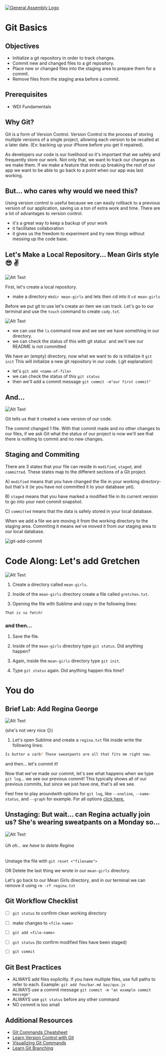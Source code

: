 [![General Assembly Logo](https://camo.githubusercontent.com/1a91b05b8f4d44b5bbfb83abac2b0996d8e26c92/687474703a2f2f692e696d6775722e636f6d2f6b6538555354712e706e67)](https://generalassemb.ly/education/web-development-immersive)

# Git Basics

## Objectives

-   Initialize a git repository in order to track changes.
-   Commit new and changed files to a git repository.
-   Place new or changed files into the staging area to prepare them for a commit.
-   Remove files from the staging area before a commit.

## Prerequisites

-   WDI Fundamentals

## Why Git?
Git is a form of Version Control. 
Version Control is the process of storing multiple versions of a single project, allowing each version to be recalled at a later date. (Ex: backing up your iPhone before you get it repaired).

As developers our code is our livelihood so it's important
that we safely and frequently store our work.  Not only that, we want to track our
changes as we make them.  If we make a feature that ends up breaking the rest of
our app we want to be able to go back to a point when our app was last working.

## But... who cares why would we need this?
Using version control is useful because we can easily rollback to a previous version of our application, saving us a ton of extra work and time.
There are a lot of advantages to version control. 
-  it's a great way to keep a backup of your work
-  it facilitates collaboration
-  it gives us the freedom to experiment and try new things without messing up the code base.



## Let's Make a Local Repository... Mean Girls style :sunglasses: :v:

![Alt Text](https://media.giphy.com/media/3o7aTy3ePwrk5D3bHO/giphy.gif)


First, let's create a local repository.

-  make a directory `mkdir mean-girls` and lets then cd into it `cd mean-girls`

Before we put git to use let's create an item we can track.
Let's go to our terminal and use the `touch` command to create `cady.txt`.

![Alt Text](https://media.giphy.com/media/3o7aTBRgcwex7riR2M/giphy.gif)

- we can use the `ls` command now and we see we have something in our directory.
- we can check the status of this with git status` and we'll see our README is not committed

We have an (empty) directory, now what we want to do is initialize it `git init`
This will initialize a new git repository in our code. (.git explanation)


- let's `git add <name-of-file>`
- we can check the status of this `git status`
- then we'll add a commit message `git commit -m"our first commit"`

## And...
 ![Alt Text](https://media.giphy.com/media/xT9KVF4zNt70nyNpi8/giphy.gif)
 

Git tells us that it created a new version of our code. 

The commit changed 1 file. With that commit made and no other changes to our files, if we ask Git what the status of our project is now we'll see that there is nothing to commit and no new changes. 


## Staging and Commiting

There are 3 states that your file can reside in `modified`, 
`staged`, and `committed`. These states map to the different sections of a Git project.

A)  `modified` means that you have changed the file in your working directory- but that's it (ie you have not committed it to
your database yet).

B)   `staged` means that you have marked a modified file in its current version
to go into your next commit snapshot.

C)   `committed` means that the data is safely stored in your local database.


When we add a file we are moving it from the working directory to the staging area. Commiting it means we've moved it from our staging area to our local database.

![git-add-commit](https://user-images.githubusercontent.com/6153182/33028677-839cda1e-cde4-11e7-83c5-59adf22958d9.png)


# Code Along: Let's add Gretchen
![Alt Text](https://media.giphy.com/media/aDub09OOi8e4M/giphy.gif)



1.  Create a directory called `mean-girls`. 

1.  Inside of the `mean-girls` directory create a file called `gretchen.txt`.

1.  Opening the file with Sublime and copy in the following lines:

  ```bash
  That is so fetch!  
  ```
### and then...

1.  Save the file.

1.  Inside of the `mean-girls` directory type `git status`. Did anything
happen?

1.  Again, inside the `mean-girls` directory type `git init`.

1.  Type `git status` again. Did anything happen this time?



# You do

## Brief Lab: Add Regina George
![Alt Text](https://media.giphy.com/media/6BQeMAeLHCIhi/giphy.gif)

(she's not very nice :confused:)

1.  Let's open Sublime and create a `regina.txt` file inside write the following lines:

  ```bash
  Is butter a carb? These sweatpants are all that fits me right now. 
  ```
and then... let's commit it!

Now that we've made our commit, let's see what happens when we type `git
log`... we see our previous commit! This typically shows all of our previous
commits, but since we just have one, that's all we see. 

Feel free to play aroundwith options for `git log`, like `--oneline`, `--name-status`, and `--graph`
for example. For all options [click here.](https://git-scm.com/docs/git-log)




## Unstaging: But wait... can Regina actually join us? She's wearing sweatpants on a Monday so... 

![Alt Text](https://media.giphy.com/media/xT9KVuimKtly3zoJ0Y/giphy.gif)

###### Uh oh... we have to delete Regina 

Unstage the file with `git reset <"filename">`

OR Delete the last thing we wrote in our `mean-girls` directory.

Let's go back to our Mean Girls directory, and in our terminal we can remove it using `rm -rf regina.txt` 







## Git Workflow Checklist

-   [ ] `git status` to confirm clean working directory
-   [ ] make changes to `<file-name>`
-   [ ] `git add <file-name>`
-   [ ] `git status` (to confirm modified files have been staged)
-   [ ] `git commit`


## Git Best Practices

-   ALWAYS add files explicitly. If you have multiple files, use full paths to
    refer to each. Example: `git add foo/bar.md baz/qux.js`
-   ALWAYS use a commit message `git commit -m "an example commit message"`
-   ALWAYS use `git status` before any other command
-   NO commit is too small


## Additional Resources

-   [Git Commands Cheatsheet](command-reference.md)
-   [Learn Version Control with Git](http://www.git-tower.com/learn/git/ebook)
-   [Visualizing Git Commands](https://onlywei.github.io/explain-git-with-d3/)
-   [Learn Git Branching](http://pcottle.github.io/learnGitBranching/)

